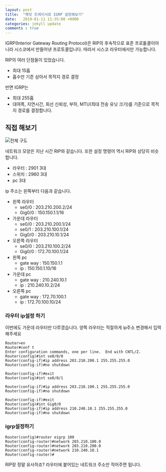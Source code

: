 ```yaml
---
layout: post
title:  "패킷 트레이서로 IGRP 설정해보기"
date:   2019-01-11 11:35:00 +0900
categories: jekyll update
comments : true
---
```

IGRP(Interior Gateway Routing Protocol)은 RIP의 후속작으로 표준 프로톹콜이아니라 시스코에서 만들어낸 프로토콜입니다. 따라서 시스코 라우터에서만 가능합니다.

RIP의 여러 단점들이 있었습니다.
- 최대 15홉
- 홉수만 기준 삼아서 목적지 경로 결정

반면 IGRP는
- 최대 255홉
- 대여폭, 지연시간, 회선 신뢰성, 부하, MTU(최대 전송 유닛 크기)를 기준으로 목적지 경로를 결정합니다.

## 직접 해보기

![전체 구도]()

네트워크 모양은 지난 시간 RIP와 같습니다. 또한 설정 명령어 역시 RIP와 상당히 비슷합니다.

- 라우터 : 2901 3대
- 스위치 : 2960 3대
- pc 3대

ip 주소는 왼쪽부터 다음과 같습니다.

- 왼쪽 라우터
  - se0/0 : 203.210.200.2/24
  - Gig0/0 : 150.150.1.1/16
- 가운데 라우터
  - se0/0 : 203.210.200.1/24
  - se0/1 : 203.210.100.1/24
  - Gig0/0 : 203.210.10.1/24
- 오른쪽 라우터
  - se0/0 : 203.210.100.2/24
  - Gig0/0 : 172.70.100.1/24
- 왼쪽 pc
  - gate way : 150.150.1.1
  - ip : 150.150.1.10/16
- 가운데 pc
  - gate way : 210.240.10.1
  - ip : 210.240.10.2/24
- 오른쪽 pc
  - gate way : 172.70.100.1
  - ip : 172.70.100.10/24

### 라우터 ip설정 하기

이번에도 가운데 라우터만 다루겠습니다. 양쪽 라우터는 적절하게 ip주소 변경해서 입력해주세요
```
Router>en
Router#conf t
Enter configuration commands, one per line.  End with CNTL/Z.
Router(config)#int se0/0/0
Router(config-if)#ip address 203.210.200.1 255.255.255.0
Router(config-if)#no shutdown

Router(config-if)#exit
Router(config)#int se0/0/1

Router(config-if)#ip address 203.210.100.1 255.255.255.0
Router(config-if)#no shutdown

Router(config-if)#exit
Router(config)#int Gig0/0
Router(config-if)#ip address 210.240.10.1 255.255.255.0
Router(config-if)#no shutdown
```

### igrp설정하기

```
Router(config)#router eigrp 100
Router(config-router)#network 203.210.100.0
Router(config-router)#network 203.210.200.0
Router(config-router)#network 210.240.10.1
Router(config-router)#
```

RIP랑 정말 유사하죠? 라우터에 붙어있는 네트워크 주소만 적어주면 됩니다.
